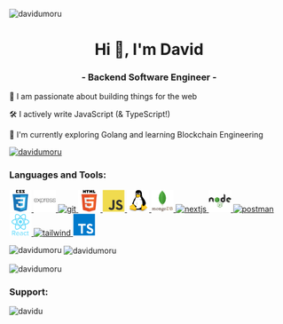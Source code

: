 <p align="left"> <img src="https://komarev.com/ghpvc/?username=davidumoru&label=Visitors%20Count&color=0e75b6&style=flat" alt="davidumoru" /> </p>

<h1 align="center">Hi 👋, I'm David</h1>
<h3 align="center"> - Backend Software Engineer -</h3>
<p> 🔭 I am passionate about building things for the web</p>
<p> 🛠️ I actively write JavaScript (& TypeScript!)</p>
<p> 🌱 I'm currently exploring Golang and learning Blockchain Engineering</p>

<p align="left"> <a href="https://github.com/ryo-ma/github-profile-trophy"><img src="https://github-profile-trophy.vercel.app/?username=davidumoru" alt="davidumoru" /></a> </p>

<!--
<h3 align="left">Connect with me:</h3>
<p align="left">
<a href="https://linkedin.com/in/david-umoru" target="blank"><img align="center" src="https://raw.githubusercontent.com/rahuldkjain/github-profile-readme-generator/master/src/images/icons/Social/linked-in-alt.svg" alt="david-umoru" height="30" width="40" /></a>
<a href="https://medium.com/@davidumoru" target="blank"><img align="center" src="https://raw.githubusercontent.com/rahuldkjain/github-profile-readme-generator/master/src/images/icons/Social/medium.svg" alt="@davidumoru" height="30" width="40" /></a>
<a href="https://twitter.com/_davidumoru" target="blank"><img align="center" src="https://raw.githubusercontent.com/rahuldkjain/github-profile-readme-generator/master/src/images/icons/Social/twitter.svg" alt="_davidumoru" height="30" width="40" /></a>
<a href="https://www.behance.net/davidumoru" target="blank"><img align="center" src="https://raw.githubusercontent.com/rahuldkjain/github-profile-readme-generator/master/src/images/icons/Social/behance.svg" alt="davidumoru" height="30" width="40" /></a>
<a href="https://www.hackerrank.com/davidumoru" target="blank"><img align="center" src="https://raw.githubusercontent.com/rahuldkjain/github-profile-readme-generator/master/src/images/icons/Social/hackerrank.svg" alt="davidumoru" height="30" width="40" /></a>
<a href="https://www.leetcode.com/davidumoru" target="blank"><img align="center" src="https://raw.githubusercontent.com/rahuldkjain/github-profile-readme-generator/master/src/images/icons/Social/leet-code.svg" alt="davidumoru" height="30" width="40" /></a>
</p>
-->

<h3 align="left">Languages and Tools:</h3>
<p align="left"> <a href="https://www.w3schools.com/css/" target="_blank" rel="noreferrer"> <img src="https://raw.githubusercontent.com/devicons/devicon/master/icons/css3/css3-original-wordmark.svg" alt="css3" width="40" height="40"/> </a> <a href="https://expressjs.com" target="_blank" rel="noreferrer"> <img src="https://raw.githubusercontent.com/devicons/devicon/master/icons/express/express-original-wordmark.svg" alt="express" width="40" height="40"/> </a> <a href="https://git-scm.com/" target="_blank" rel="noreferrer"> <img src="https://www.vectorlogo.zone/logos/git-scm/git-scm-icon.svg" alt="git" width="40" height="40"/> </a> <a href="https://www.w3.org/html/" target="_blank" rel="noreferrer"> <img src="https://raw.githubusercontent.com/devicons/devicon/master/icons/html5/html5-original-wordmark.svg" alt="html5" width="40" height="40"/> </a> <a href="https://developer.mozilla.org/en-US/docs/Web/JavaScript" target="_blank" rel="noreferrer"> <img src="https://raw.githubusercontent.com/devicons/devicon/master/icons/javascript/javascript-original.svg" alt="javascript" width="40" height="40"/> </a> <a href="https://www.linux.org/" target="_blank" rel="noreferrer"> <img src="https://raw.githubusercontent.com/devicons/devicon/master/icons/linux/linux-original.svg" alt="linux" width="40" height="40"/> </a> <a href="https://www.mongodb.com/" target="_blank" rel="noreferrer"> <img src="https://raw.githubusercontent.com/devicons/devicon/master/icons/mongodb/mongodb-original-wordmark.svg" alt="mongodb" width="40" height="40"/> </a> <a href="https://nextjs.org/" target="_blank" rel="noreferrer"> <img src="https://cdn.worldvectorlogo.com/logos/nextjs-2.svg" alt="nextjs" width="40" height="40"/> </a> <a href="https://nodejs.org" target="_blank" rel="noreferrer"> <img src="https://raw.githubusercontent.com/devicons/devicon/master/icons/nodejs/nodejs-original-wordmark.svg" alt="nodejs" width="40" height="40"/> </a> <a href="https://postman.com" target="_blank" rel="noreferrer"> <img src="https://www.vectorlogo.zone/logos/getpostman/getpostman-icon.svg" alt="postman" width="40" height="40"/> </a> <a href="https://reactjs.org/" target="_blank" rel="noreferrer"> <img src="https://raw.githubusercontent.com/devicons/devicon/master/icons/react/react-original-wordmark.svg" alt="react" width="40" height="40"/> </a> <a href="https://tailwindcss.com/" target="_blank" rel="noreferrer"> <img src="https://www.vectorlogo.zone/logos/tailwindcss/tailwindcss-icon.svg" alt="tailwind" width="40" height="40"/> </a> <a href="https://www.typescriptlang.org/" target="_blank" rel="noreferrer"> <img src="https://raw.githubusercontent.com/devicons/devicon/master/icons/typescript/typescript-original.svg" alt="typescript" width="40" height="40"/> </a> </p>

<p><img align="left" src="https://github-readme-stats.vercel.app/api/top-langs?username=davidumoru&show_icons=true&locale=en&layout=compact" alt="davidumoru" /></p>

<p>&nbsp;<img align="center" src="https://github-readme-stats.vercel.app/api?username=davidumoru&show_icons=true&locale=en" alt="davidumoru" /></p>

<p><img align="center" src="https://github-readme-streak-stats.herokuapp.com/?user=davidumoru&" alt="davidumoru" /></p>

<h3 align="left">Support:</h3>
<p><a href="https://www.buymeacoffee.com/davidu"> <img align="left" src="https://cdn.buymeacoffee.com/buttons/v2/default-yellow.png" height="50" width="210" alt="davidu" /></a></p><br><br>
